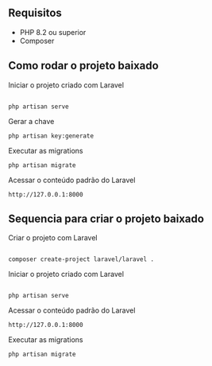 ## Requisitos

* PHP 8.2 ou superior
* Composer

## Como rodar o projeto baixado 

Iniciar o projeto criado com Laravel
```

php artisan serve
```

Gerar a chave
```
php artisan key:generate
```

Executar as migrations
```
php artisan migrate
```

Acessar o conteúdo padrão do Laravel
```
http://127.0.0.1:8000
```

## Sequencia para criar o projeto baixado

Criar o projeto com Laravel
```

composer create-project laravel/laravel .
```

Iniciar o projeto criado com Laravel
```

php artisan serve
```

Acessar o conteúdo padrão do Laravel
```
http://127.0.0.1:8000
```

Executar as migrations
```
php artisan migrate
```